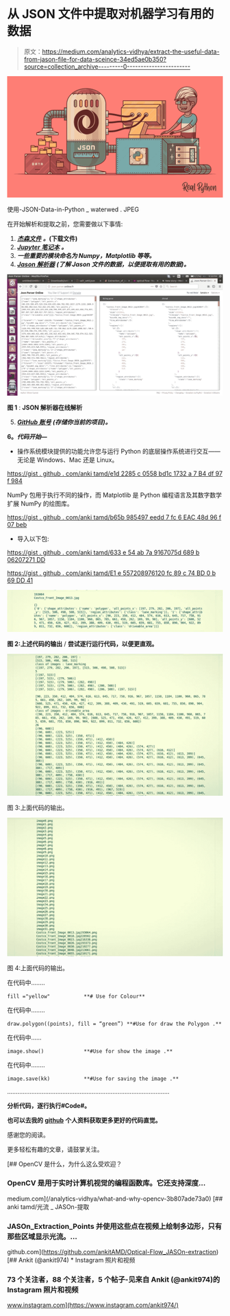 # 从 JSON 文件中提取对机器学习有用的数据

> 原文：<https://medium.com/analytics-vidhya/extract-the-useful-data-from-jason-file-for-data-sceince-34ed5ae0b350?source=collection_archive---------0----------------------->

![](img/714cc0278ab4a1778d3544b32bc5c460.png)

使用-JSON-Data-in-Python _ waterwed . JPEG

在开始解析和提取之前，您需要做以下事情:

1.  [***杰森文件***](https://github.com/ankitAMD/untitled/blob/master/val1_set0.json) ***。*(下载文件)**
2.  [***Jupyter 笔记本***](http://jupyter.org/) ***。***
3.  ***一些重要的模块命名为 Numpy，Matplotlib 等等。***
4.  [***Jason 解析器***](http://json.parser.online.fr/) ***(了解 Jason 文件的数据，以便提取有用的数据)。***

![](img/80355e8b3fa6753591b402ee5a9a6f93.png)

**图 1** : **JSON 解析器在线解析**

5. [***GitHub 账号***](https://github.com) ***(存储你当前的项目)。***

**6。*代码开始—***

*   操作系统模块提供的功能允许您与运行 Python 的底层操作系统进行交互——无论是 Windows、Mac 还是 Linux。

[https://gist . github . com/anki tamd/e1d 2285 c 0558 bd1c 1732 a 7 B4 df 97 f 984](https://gist.github.com/ankitAMD/e1d2285c0558bd1c1732a7b4df97f984)

NumPy 包用于执行不同的操作，而 Matplotlib 是 Python 编程语言及其数字数学扩展 NumPy 的绘图库。

[https://gist . github . com/anki tamd/b65b 985497 eedd 7 fc 6 EAC 48d 96 f 07 beb](https://gist.github.com/ankitAMD/b65b985497eedd7fc6eac48d96f07beb)

*   导入以下包:

[https://gist . github . com/anki tamd/633 e 54 ab 7a 9167075d 689 b 06207271 DD](https://gist.github.com/ankitAMD/633e54ab7a9167075d689b06207271dd)

[https://gist . github . com/anki tamd/E1 e 557208976120 fc 89 c 74 BD 0 b 69 DD 41](https://gist.github.com/ankitAMD/e1e557208976120fc89c74bd0b69dd41)

![](img/d425ca566df9da518e8c9c447a9db938.png)

**图 2:上述代码的输出** / **尝试逐行运行代码，以便更直观。**

![](img/523bdbe1c4f74f77561a0d1704dbd8b1.png)

图 3:上面代码的输出。

![](img/d59f4ba92560ffaf830f47f30e1bd1e9.png)

图 4:上面代码的输出。

在代码中……..

```
fill ="yellow"           **# Use for Colour**
```

在代码中……..

```
draw.polygon((points), fill = “green”) **#Use for draw the Polygon .**
```

在代码中……

```
image.show()             **#Use for show the image .**
```

在代码中……..

```
image.save(kk)           **#Use for saving the image .**
```

………………………………………………………………………………….

**分析代码，逐行执行#Code#。**

**也可以去我的** [**github**](https://github.com/ankitAMD/Optical-Flow_JASOn-extraction) **个人资料获取更多更好的代码直觉。**

感谢您的阅读。

更多轻松有趣的文章，请鼓掌关注。

[](/analytics-vidhya/what-and-why-opencv-3b807ade73a0) [## OpenCV 是什么，为什么这么受欢迎？

### OpenCV 是用于实时计算机视觉的编程函数库。它还支持深度…

medium.com](/analytics-vidhya/what-and-why-opencv-3b807ade73a0) [](https://github.com/ankitAMD/Optical-Flow_JASOn-extraction) [## anki tamd/光流 _ JASOn-提取

### JASOn_Extraction_Points 并使用这些点在视频上绘制多边形，只有那些区域显示光流。…

github.com](https://github.com/ankitAMD/Optical-Flow_JASOn-extraction) [](https://www.instagram.com/ankit974/) [## Ankit (@ankit974) * Instagram 照片和视频

### 73 个关注者，88 个关注者，5 个帖子-见来自 Ankit (@ankit974)的 Instagram 照片和视频

www.instagram.com](https://www.instagram.com/ankit974/)